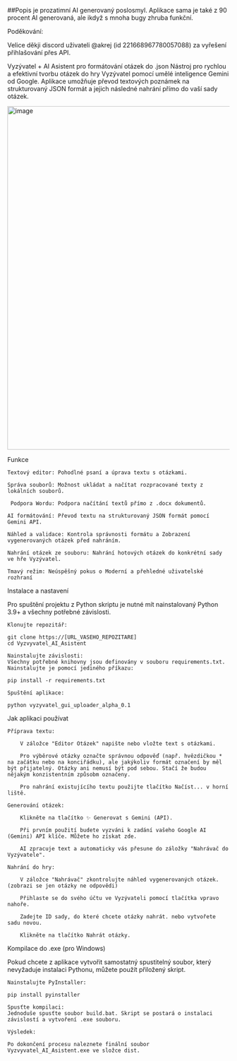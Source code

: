 ##Popis je prozatimní AI generovaný poslosmyl. Aplikace sama je také z 90 procent AI generovaná, ale ikdyž s mnoha bugy zhruba funkční. 

Poděkování:

Velice děkji discord uživateli @akrej (id 221668967780057088) za vyřešení přihlašování přes API. 

Vyzývatel + AI Asistent pro formátování otázek do .json 
Nástroj pro rychlou a efektivní tvorbu otázek do hry Vyzývatel pomocí umělé inteligence Gemini od Google. Aplikace umožňuje převod textových poznámek na strukturovaný JSON formát a jejich následné nahrání přímo do vaší sady otázek.

<img width="945" height="778" alt="image" src="https://github.com/user-attachments/assets/a13de119-8b3e-4ae0-979d-06042cbc0aa7" />



Funkce 

    Textový editor: Pohodlné psaní a úprava textu s otázkami.

    Správa souborů: Možnost ukládat a načítat rozpracované texty z lokálních souborů.

     Podpora Wordu: Podpora načítání textů přímo z .docx dokumentů.

    AI formátování: Převod textu na strukturovaný JSON formát pomocí Gemini API.

    Náhled a validace: Kontrola správnosti formátu a Zobrazení vygenerovaných otázek před nahráním.

    Nahrání otázek ze souboru: Nahrání hotových otázek do konkrétní sady ve hře Vyzývatel.

    Tmavý režim: Neúspěšný pokus o Moderní a přehledné uživatelské rozhraní

Instalace a nastavení

Pro spuštění projektu z Python skriptu je nutné mít nainstalovaný Python 3.9+ a všechny potřebné závislosti.

    Klonujte repozitář:

    git clone https://[URL_VASEHO_REPOZITARE]
    cd Vyzvyvatel_AI_Asistent

    Nainstalujte závislosti:
    Všechny potřebné knihovny jsou definovány v souboru requirements.txt. Nainstalujte je pomocí jediného příkazu:

    pip install -r requirements.txt

    Spuštění aplikace:

    python vyzyvatel_gui_uploader_alpha_0.1

Jak aplikaci používat

    Příprava textu:

        V záložce "Editor Otázek" napište nebo vložte text s otázkami.

        Pro výběrové otázky označte správnou odpověď (např. hvězdičkou * na začátku nebo na konciřádku), ale jakýkoliv formát označení by měl být přijatelný. Otázky ani nemusí být pod sebou. Stačí že budou nějakým konzistentním způsobm označeny.

        Pro nahrání existujícího textu použijte tlačítko Načíst... v horní liště.

    Generování otázek:

        Klikněte na tlačítko ✨ Generovat s Gemini (API).

        Při prvním použití budete vyzváni k zadání vašeho Google AI (Gemini) API klíče. Můžete ho získat zde.

        AI zpracuje text a automaticky vás přesune do záložky "Nahrávač do Vyzývatele".

    Nahrání do hry:

        V záložce "Nahrávač" zkontrolujte náhled vygenerovaných otázek.(zobrazi se jen otázky ne odpovědi)

        Přihlaste se do svého účtu ve Vyzývateli pomocí tlačítka vpravo nahoře.

        Zadejte ID sady, do které chcete otázky nahrát. nebo vytvořete sadu novou. 

        Klikněte na tlačítko Nahrát otázky.

Kompilace do .exe (pro Windows)

Pokud chcete z aplikace vytvořit samostatný spustitelný soubor, který nevyžaduje instalaci Pythonu, můžete použít přiložený skript.

    Nainstalujte PyInstaller:

    pip install pyinstaller

    Spusťte kompilaci:
    Jednoduše spusťte soubor build.bat. Skript se postará o instalaci závislostí a vytvoření .exe souboru.

    Výsledek:

    Po dokončení procesu naleznete finální soubor Vyzvyvatel_AI_Asistent.exe ve složce dist.


